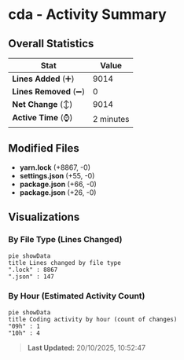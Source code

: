 # cda - Activity Summary 

## Overall Statistics

| Stat                   | Value                                                             |
| ---------------------- | ----------------------------------------------------------------- |
| **Lines Added** (➕)   | 9014                                          |
| **Lines Removed** (➖) | 0                                        |
| **Net Change** (↕)    | 9014                |
| **Active Time** (⌚)   | 2 minutes |


## Modified Files
- **yarn.lock** (+8867, -0)
- **settings.json** (+55, -0)
- **package.json** (+66, -0)
- **package.json** (+26, -0)

## Visualizations

### By File Type (Lines Changed)

```mermaid
pie showData
title Lines changed by file type
".lock" : 8867
".json" : 147
```

### By Hour (Estimated Activity Count)

```mermaid
pie showData
title Coding activity by hour (count of changes)
"09h" : 1
"10h" : 4
```


> **Last Updated:** 20/10/2025, 10:52:47